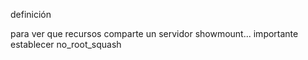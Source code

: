 definición

para ver que recursos comparte un servidor showmount...
importante establecer no_root_squash
